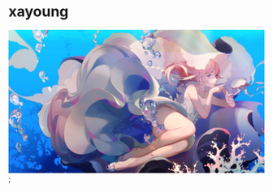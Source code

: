 # xayoung
![adkhskdhakjd](https://github.com/XaNemoYoung/xayoung/blob/master/0fe5ec17fdfaaf5171a566a2875494eef11f7a6d.jpg);